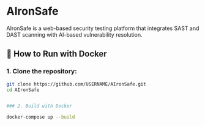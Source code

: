 # AIronSafe

AIronSafe is a web-based security testing platform that integrates SAST and DAST scanning with AI-based vulnerability resolution.

## 🚀 How to Run with Docker
### 1. Clone the repository:
```bash
git clone https://github.com/USERNAME/AIronSafe.git
cd AIronSafe


### 2. Build with Docker

docker-compose up --build

